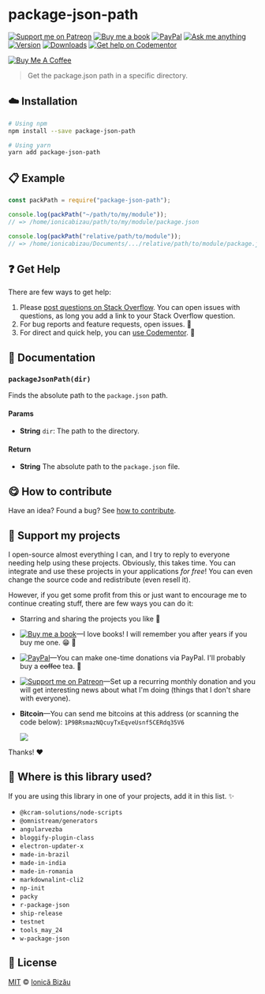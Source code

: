 <!-- Please do not edit this file. Edit the `blah` field in the `package.json` instead. If in doubt, open an issue. -->


















# package-json-path

 [![Support me on Patreon][badge_patreon]][patreon] [![Buy me a book][badge_amazon]][amazon] [![PayPal][badge_paypal_donate]][paypal-donations] [![Ask me anything](https://img.shields.io/badge/ask%20me-anything-1abc9c.svg)](https://github.com/IonicaBizau/ama) [![Version](https://img.shields.io/npm/v/package-json-path.svg)](https://www.npmjs.com/package/package-json-path) [![Downloads](https://img.shields.io/npm/dt/package-json-path.svg)](https://www.npmjs.com/package/package-json-path) [![Get help on Codementor](https://cdn.codementor.io/badges/get_help_github.svg)](https://www.codementor.io/@johnnyb?utm_source=github&utm_medium=button&utm_term=johnnyb&utm_campaign=github)

<a href="https://www.buymeacoffee.com/H96WwChMy" target="_blank"><img src="https://www.buymeacoffee.com/assets/img/custom_images/yellow_img.png" alt="Buy Me A Coffee"></a>







> Get the package.json path in a specific directory.

















## :cloud: Installation

```sh
# Using npm
npm install --save package-json-path

# Using yarn
yarn add package-json-path
```













## :clipboard: Example



```js
const packPath = require("package-json-path");

console.log(packPath("~/path/to/my/module"));
// => /home/ionicabizau/path/to/my/module/package.json

console.log(packPath("relative/path/to/module"));
// => /home/ionicabizau/Documents/.../relative/path/to/module/package.json
```












## :question: Get Help

There are few ways to get help:



 1. Please [post questions on Stack Overflow](https://stackoverflow.com/questions/ask). You can open issues with questions, as long you add a link to your Stack Overflow question.
 2. For bug reports and feature requests, open issues. :bug:
 3. For direct and quick help, you can [use Codementor](https://www.codementor.io/johnnyb). :rocket:







## :memo: Documentation


### `packageJsonPath(dir)`
Finds the absolute path to the `package.json` path.

#### Params

- **String** `dir`: The path to the directory.

#### Return
- **String** The absolute path to the `package.json` file.














## :yum: How to contribute
Have an idea? Found a bug? See [how to contribute][contributing].


## :sparkling_heart: Support my projects
I open-source almost everything I can, and I try to reply to everyone needing help using these projects. Obviously,
this takes time. You can integrate and use these projects in your applications *for free*! You can even change the source code and redistribute (even resell it).

However, if you get some profit from this or just want to encourage me to continue creating stuff, there are few ways you can do it:


 - Starring and sharing the projects you like :rocket:
 - [![Buy me a book][badge_amazon]][amazon]—I love books! I will remember you after years if you buy me one. :grin: :book:
 - [![PayPal][badge_paypal]][paypal-donations]—You can make one-time donations via PayPal. I'll probably buy a ~~coffee~~ tea. :tea:
 - [![Support me on Patreon][badge_patreon]][patreon]—Set up a recurring monthly donation and you will get interesting news about what I'm doing (things that I don't share with everyone).
 - **Bitcoin**—You can send me bitcoins at this address (or scanning the code below): `1P9BRsmazNQcuyTxEqveUsnf5CERdq35V6`

    ![](https://i.imgur.com/z6OQI95.png)


Thanks! :heart:
















## :dizzy: Where is this library used?
If you are using this library in one of your projects, add it in this list. :sparkles:

 - `@kcram-solutions/node-scripts`
 - `@omnistream/generators`
 - `angularvezba`
 - `bloggify-plugin-class`
 - `electron-updater-x`
 - `made-in-brazil`
 - `made-in-india`
 - `made-in-romania`
 - `markdownalint-cli2`
 - `np-init`
 - `packy`
 - `r-package-json`
 - `ship-release`
 - `testnet`
 - `tools_may_24`
 - `w-package-json`











## :scroll: License

[MIT][license] © [Ionică Bizău][website]






[license]: /LICENSE
[website]: https://ionicabizau.net
[contributing]: /CONTRIBUTING.md
[docs]: /DOCUMENTATION.md
[badge_patreon]: https://ionicabizau.github.io/badges/patreon.svg
[badge_amazon]: https://ionicabizau.github.io/badges/amazon.svg
[badge_paypal]: https://ionicabizau.github.io/badges/paypal.svg
[badge_paypal_donate]: https://ionicabizau.github.io/badges/paypal_donate.svg
[patreon]: https://www.patreon.com/ionicabizau
[amazon]: http://amzn.eu/hRo9sIZ
[paypal-donations]: https://www.paypal.com/cgi-bin/webscr?cmd=_s-xclick&hosted_button_id=RVXDDLKKLQRJW
